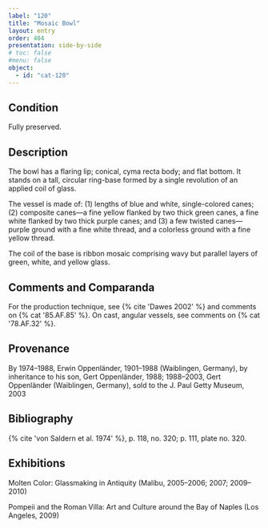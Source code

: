 ```yaml
---
label: "120"
title: "Mosaic Bowl"
layout: entry
order: 404
presentation: side-by-side
# toc: false
#menu: false 
object:
  - id: "cat-120"
---
```


## Condition

Fully preserved.

## Description

The bowl has a flaring lip; conical, cyma recta body; and flat bottom. It stands on a tall, circular ring-base formed by a single revolution of an applied coil of glass.

The vessel is made of: (1) lengths of blue and white, single-colored canes; (2) composite canes—a fine yellow flanked by two thick green canes, a fine white flanked by two thick purple canes; and (3) a few twisted canes—purple ground with a fine white thread, and a colorless ground with a fine yellow thread.

The coil of the base is ribbon mosaic comprising wavy but parallel layers of green, white, and yellow glass.

## Comments and Comparanda

For the production technique, see {% cite 'Dawes 2002' %} and comments on {% cat '85.AF.85' %}. On cast, angular vessels, see comments on {% cat '78.AF.32' %}.

## Provenance

By 1974–1988, Erwin Oppenländer, 1901–1988 (Waiblingen, Germany), by inheritance to his son, Gert Oppenländer, 1988; 1988–2003, Gert Oppenländer (Waiblingen, Germany), sold to the J. Paul Getty Museum, 2003

## Bibliography

{% cite 'von Saldern et al. 1974' %}, p. 118, no. 320; p. 111, plate no. 320.

## Exhibitions

Molten Color: Glassmaking in Antiquity (Malibu, 2005–2006; 2007; 2009–2010)

Pompeii and the Roman Villa: Art and Culture around the Bay of Naples (Los Angeles, 2009)